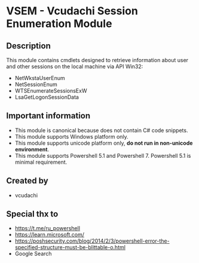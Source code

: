 # VSEM - Vcudachi Session Enumeration Module
## Description
This module contains cmdlets designed to retrieve information about user and other sessions on the local machine via API Win32:
* NetWkstaUserEnum
* NetSessionEnum
* WTSEnumerateSessionsExW
* LsaGetLogonSessionData

## Important information
* This module is canonical because does not contain C# code snippets. 
* This module supports Windows platform only.
* This module supports unicode platform only, **do not run in non-unicode environment**.
* This module supports Powershell 5.1 and Powershell 7. Powershell 5.1 is minimal requirement.

## Created by
- vcudachi

## Special thx to
- https://t.me/ru_powershell
- https://learn.microsoft.com/
- https://poshsecurity.com/blog/2014/2/3/powershell-error-the-specified-structure-must-be-blittable-o.html
- Google Search
